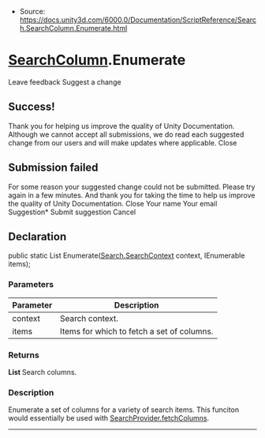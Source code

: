 * Source: https://docs.unity3d.com/6000.0/Documentation/ScriptReference/Search.SearchColumn.Enumerate.html

#  [SearchColumn](https://docs.unity3d.com/6000.0/Documentation/ScriptReference/Search.SearchColumn.html).Enumerate
Leave feedback
Suggest a change
## Success!
Thank you for helping us improve the quality of Unity Documentation. Although we cannot accept all submissions, we do read each suggested change from our users and will make updates where applicable.
Close
## Submission failed
For some reason your suggested change could not be submitted. Please <a>try again</a> in a few minutes. And thank you for taking the time to help us improve the quality of Unity Documentation.
Close
Your name Your email Suggestion* Submit suggestion
Cancel
## Declaration
public static List<SearchColumn> Enumerate([Search.SearchContext](https://docs.unity3d.com/6000.0/Documentation/ScriptReference/Search.SearchContext.html) context, IEnumerable<SearchItem> items); 
### Parameters
Parameter | Description  
---|---  
context | Search context.  
items | Items for which to fetch a set of columns.  
### Returns
**List <SearchColumn>** Search columns. 
### Description
Enumerate a set of columns for a variety of search items.
This funciton would essentially be used with [SearchProvider.fetchColumns](https://docs.unity3d.com/6000.0/Documentation/ScriptReference/Search.SearchProvider-fetchColumns.html).
* * *
